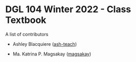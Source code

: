 # DGL 104 Winter 2022 - Class Textbook
A list of contributors

* Ashley Blacquiere ([ash-teach](https://github.com/ash-teach))

* Ma. Katrina P. Magsakay ([magsakay](https://github.com/magsakay))